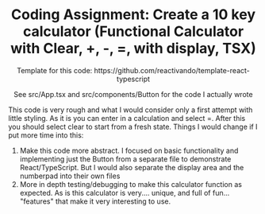 <h1 align="center">
    Coding Assignment: Create a 10 key calculator (Functional Calculator with Clear, +, -, =, with display, TSX)
</h1>

<p align="center">
  Template for this code: https://github.com/reactivando/template-react-typescript
</p>

<p align="center">
  See src/App.tsx and src/components/Button for the code I actually wrote
</p>


This code is very rough and what I would consider only a first attempt with little styling. As it is you can enter in a calculation and select =. After this you should select clear to start from a fresh state.
Things I would change if I put more time into this:
<ol>
<li>Make this code more abstract. I focused on basic functionality and implementing just the Button from a separate file to demonstrate React/TypeScript. But I would also separate the display area and the numberpad into their own files</li>
<li>More in depth testing/debugging to make this calculator function as expected. As is this calculator is very.... unique, and full of fun... "features" that make it very interesting to use. </li>
</ol>
